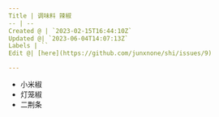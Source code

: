```yaml
---
Title | 调味料 辣椒
-- | --
Created @ | `2023-02-15T16:44:10Z`
Updated @| `2023-06-04T14:07:13Z`
Labels | ``
Edit @| [here](https://github.com/junxnone/shi/issues/9)

---
```

- 小米椒
- 灯笼椒
- 二荆条

